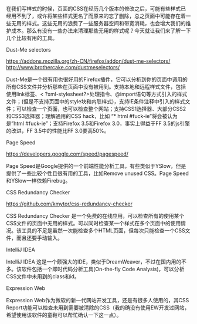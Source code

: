 
在我们写样式的时候，页面的CSS在经历几个版本的修改之后，可能有些样式已经用不到了，或许将某些样式更名了而原来的忘了删除，总之页面中可能存在着一些无用的样式。这些无用的浪费了一些服务器空间和带宽消耗，也会增大我们的维护成本。那么有没有一些办法来清理那些无用的样式呢？今天就让我们来了解一下几个比较有用的工具。

Dust-Me selectors

https://addons.mozilla.org/zh-CN/firefox/addon/dust-me-selectors/
http://www.brothercake.com/dustmeselectors/

Dust-Me是一个很有用也很好用的Firefox插件，它可以分析到你的页面中调用的所有CSS文件并分析那些在页面中没有被用到。支持本地和远程样式文件，包括使用link标签、< ?xml-stylesheet?>处理指令、@import语句等方式引入的样式文件；(但是不支持页面中的style块和内联样式)，支持IE条件注释中引入的样式文件；可以检查一个页面，也可以检查整个网站；支持CSS1选择器、大部分CSS2和CSS3选择器；理解通用的CSS hack，比如 “* html #fuck-ie”将会被认为是”html #fuck-ie”；支持Firefox 3.5和Firefox 3.0，事实上得益于FF 3.5的js引擎的改进，FF 3.5中的性能比FF 3.0要高50%。

Page Speed

https://developers.google.com/speed/pagespeed/

Page Speed是Google提供的一个前端性能分析工具，有些类似于YSlow，但是提供了一些比较个性且很有用的工具，比如Remove unused CSS。Page Speed和YSlow一样依赖Firebug。

CSS Redundancy Checker

https://github.com/kmytor/css-redundancy-checker

CSS Redundancy Checker 是一个免费的在线应用，可以检查所有的使用某个CSS文件的页面中无用的样式。可以同时检查某一个样式在多个页面中的使用情况。该工具的不足是虽然一次能检查多个HTML页面，但每次只能检查一个CSS文件，而且还要手动输入。

IntelliJ IDEA

IntelliJ IDEA 这是一个颇强大的IDE，类似于DreamWeaver，不过在国内用的不多。该软件包括一个即时代码分析工具(On-the-fly Code Analysis)，可以分析CSS文件中未用到的class和id。

Expression Web

Expression Web作为微软的新一代网站开发工具，还是有很多人使用的，其CSS Report功能可以检查未用到需要被清除的CSS（我的确没有使用EW开发过网站，希望使用该软件的童鞋可以帮忙确认一下这一点）。